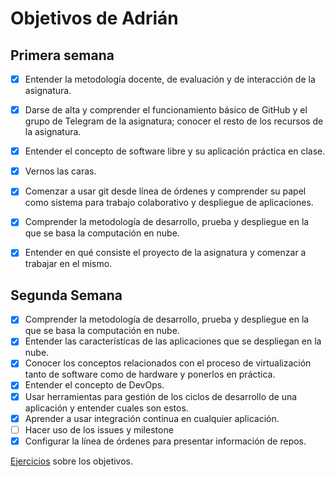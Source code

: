 # Objetivos de Adrián

## Primera semana

- [X] Entender la metodología docente, de evaluación y de interacción de la asignatura.

- [X] Darse de alta y comprender el funcionamiento básico de GitHub y el grupo de Telegram de la asignatura; conocer el resto de los recursos de la asignatura.

- [X] Entender el concepto de software libre y su aplicación práctica en clase.

- [X] Vernos las caras.

- [X] Comenzar a usar git desde línea de órdenes y comprender su papel como sistema para trabajo colaborativo y despliegue de aplicaciones.

- [X] Comprender la metodología de desarrollo, prueba y despliegue en la que se basa la computación en nube.

- [X] Entender en qué consiste el proyecto de la asignatura y comenzar a trabajar en el mismo.


## Segunda Semana

- [X] Comprender la metodología de desarrollo, prueba y despliegue en la que se basa la computación en nube.
- [X] Entender las características de las aplicaciones que se despliegan en la nube.
- [X] Conocer los conceptos relacionados con el proceso de virtualización tanto de software como de hardware y ponerlos en práctica.
- [X] Entender el concepto de DevOps.
- [X] Usar herramientas para gestión de los ciclos de desarrollo de una aplicación y entender cuales son estos.
- [X] Aprender a usar integración continua en cualquier aplicación.
- [ ] Hacer uso de los issues y milestone
- [X] Configurar la línea de órdenes para presentar información de repos.

[Ejercicios](https://github.com/adritake/EjerciciosCC) sobre los objetivos.

